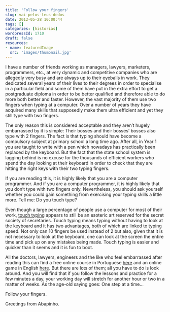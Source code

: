 ```yaml
---
title: 'Follow your fingers'
slug: vai-pelos-teus-dedos
date: 2012-05-28 10:00:44
tags: []
categories: [historias]
wordpressId: 1710
draft: false
resources:
- name: featuredImage
  src: 'images/thumbnail.jpg'
---
```

I have a number of friends working as managers, lawyers, marketers, programmers, etc., at very dynamic and competitive companies who are allegedly very busy and are always up to their eyeballs in work. They dedicated several years of their lives to their degrees in order to specialise in a particular field and some of them have put in the extra effort to get a postgraduate diploma in order to be better qualified and therefore able to do more both better and faster. However, the vast majority of them use two fingers when typing at a computer. Over a number of years they have acquired many skills that supposedly make them ultra efficient and yet they still type with two fingers.

<!--more-->

The only reason this is considered acceptable and they aren’t hugely embarrassed by it is simple: Their bosses and their bosses’ bosses also type with 2 fingers. The fact is that typing should have become a compulsory subject at primary school a long time ago. After all, in Year 1 you are taught to write with a pen which nowadays has practically been replaced by the keyboard. But the fact that the state school system is lagging behind is no excuse for the thousands of efficient workers who spend the day looking at their keyboard in order to check that they are hitting the right keys with their two typing fingers.

If you are reading this, it is highly likely that you are a computer programmer. And if you are a computer programmer, it is highly likely that you don’t type with two fingers only. Nevertheless, you should ask yourself whether you could gain something from exercising your typing skills a little more. Tell me: Do you touch type?

Even though a large percentage of people use a computer for most of their work, [touch typing][1] appears to still be an esoteric art reserved for the secret society of secretaries. Touch typing means typing without having to look at the keyboard and it has two advantages, both of which are linked to typing speed. Not only can 10 fingers be used instead of 2 but also, given that it is not necessary to look at the keyboard, one can look at the screen the entire time and pick up on any mistakes being made. Touch typing is easier and quicker than it seems and it is fun to boot.

All the doctors, lawyers, engineers and the like who feel embarrassed after reading this can find a free online course in Portuguese [here][2] and an online game in English [here][3]. But there are lots of them; all you have to do is look around. And you will find that if you follow the lessons and practice for a few minutes a day, your working day will stretch for another hour or two in a matter of weeks. As the age-old saying goes: One step at a time...

Follow your fingers.

Greetings from Abapinho.

   [1]: https://en.wikipedia.org/wiki/Touch_typing
   [2]: https://www.digicurso.com/
   [3]: https://www.jonmiles.co.uk/fingerjig.php
